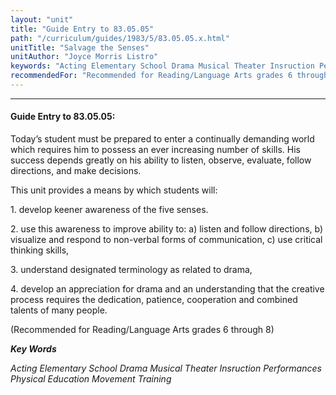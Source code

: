 ```yaml
---
layout: "unit"
title: "Guide Entry to 83.05.05"
path: "/curriculum/guides/1983/5/83.05.05.x.html"
unitTitle: "Salvage the Senses"
unitAuthor: "Joyce Morris Listro"
keywords: "Acting Elementary School Drama Musical Theater Insruction Performances Physical Education Movement Training"
recommendedFor: "Recommended for Reading/Language Arts grades 6 through 8"
---
```

<body>
<hr/>
 <h4>
  Guide Entry to 83.05.05:
 </h4>
 Today’s student must be prepared to enter a continually demanding world which requires him to possess an ever increasing number of skills.  His success depends greatly on his ability to listen, observe, evaluate, follow directions, and make decisions.
 <p>
  This unit provides a means by which students will:
 </p>
 <p>
  1.  develop keener awareness of the five senses.
 </p>
 <p>
  2.  use this awareness to improve ability to:     a) listen and follow directions,     b) visualize and respond to non-verbal forms of communication,     c) use critical thinking skills,
 </p>
 <p>
  3.  understand designated terminology as related to drama,
 </p>
 <p>
  4.  develop an appreciation for drama and an understanding that the creative process requires the dedication, patience, cooperation and combined talents of many people.
 </p>
 <p>
  (Recommended for Reading/Language Arts grades 6 through 8)
 </p>
<p>
  <b>
   <i>
    Key Words
   </i>
  </b>
  <br/>
 </p>
 <p>
  <i>
   Acting Elementary School Drama Musical Theater Insruction Performances Physical Education Movement Training
  </i>
 </p>

</body>